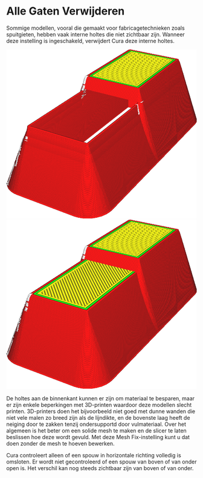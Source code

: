 Alle Gaten Verwijderen
====
Sommige modellen, vooral die gemaakt voor fabricagetechnieken zoals spuitgieten, hebben vaak interne holtes die niet zichtbaar zijn. Wanneer deze instelling is ingeschakeld, verwijdert Cura deze interne holtes.

<!--screenshot {
"image_path": "meshfix_union_all_remove_holes_disabled.png",
"modellen": [{"script": "foothold.scad"}],
"camerapositie": [-68, 40, 46],
"settings": {"meshfix_union_all_remove_holes": false},
"kleuren": 64
}-->
<!--screenshot {
"image_path": "meshfix_union_all_remove_holes_enabled.png",
"modellen": [{"script": "foothold.scad"}],
"camerapositie": [-68, 40, 46],
"settings": {"meshfix_union_all_remove_holes": true},
"kleuren": 64
}-->
![Dit model heeft een gat in het midden](../../../articles/images/meshfix_union_all_remove_holes_disabled.png)
![Als de instelling is ingeschakeld, wordt het gat verwijderd](../../../articles/images/meshfix_union_all_remove_holes_enabled.png)

De holtes aan de binnenkant kunnen er zijn om materiaal te besparen, maar er zijn enkele beperkingen met 3D-printen waardoor deze modellen slecht printen. 3D-printers doen het bijvoorbeeld niet goed met dunne wanden die niet vele malen zo breed zijn als de lijndikte, en de bovenste laag heeft de neiging door te zakken tenzij ondersupportd door vulmateriaal. Over het algemeen is het beter om een ​​solide mesh te maken en de slicer te laten beslissen hoe deze wordt gevuld. Met deze Mesh Fix-instelling kunt u dat doen zonder de mesh te hoeven bewerken.

Cura controleert alleen of een spouw in horizontale richting volledig is omsloten. Er wordt niet gecontroleerd of een spouw van boven of van onder open is. Het verschil kan nog steeds zichtbaar zijn van boven of van onder.